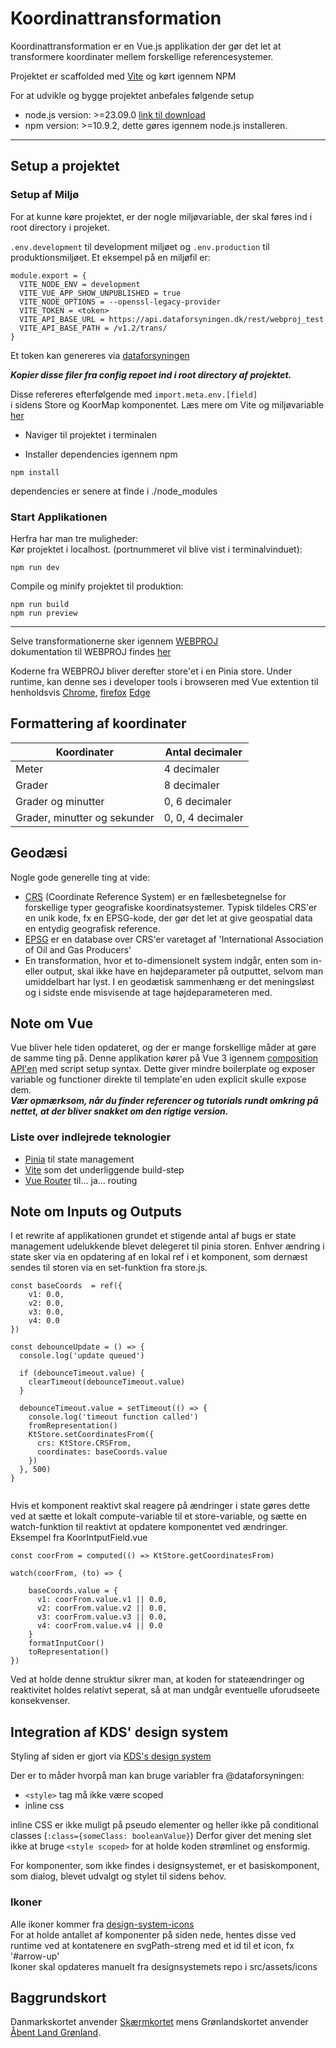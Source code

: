 # Koordinattransformation

Koordinattransformation er en Vue.js applikation der gør det let at transformere koordinater mellem forskellige referencesystemer.

Projektet er scaffolded med [Vite](https://vitejs.dev/) og kørt igennem NPM

For at udvikle og bygge projektet anbefales følgende setup
- node.js version: >=23.09.0 [link til download](https://nodejs.org/en/)
- npm version: >=10.9.2, dette gøres igennem node.js installeren.

---

## Setup a projektet

### Setup af Miljø
For at kunne køre projektet, er der nogle miljøvariable, der skal føres ind i root directory i projeket.

`.env.development` til development miljøet og
`.env.production` til produktionsmiljøet.
Et eksempel på en miljøfil er:

```
module.export = {
  VITE_NODE_ENV = development
  VITE_VUE_APP_SHOW_UNPUBLISHED = true
  VITE_NODE_OPTIONS = --openssl-legacy-provider
  VITE_TOKEN = <token>
  VITE_API_BASE_URL = https://api.dataforsyningen.dk/rest/webproj_test
  VITE_API_BASE_PATH = /v1.2/trans/
}
```
Et token kan genereres via [dataforsyningen](https://dataforsyningen.dk/)

***Kopier disse filer fra config repoet ind i root directory af projektet.***

Disse refereres efterfølgende med `import.meta.env.[field]` <br> i sidens Store og KoorMap komponentet.
Læs mere om Vite og miljøvariable [her](https://vitejs.dev/guide/env-and-mode.html)


- Naviger til projektet i terminalen <br>

- Installer dependencies igennem npm
```
npm install
```
dependencies er senere at finde i ./node_modules


### Start Applikationen

Herfra har man tre muligheder: <br>
Kør projektet i localhost. (portnummeret vil blive vist i terminalvinduet):
```
npm run dev
```
Compile og minify projektet til produktion:
```
npm run build
npm run preview
```
***

Selve transformationerne sker igennem [WEBPROJ](https://github.com/SDFIdk/WEBPROJ/tree/master) <br>
dokumentation til WEBPROJ findes [her](https://docs.dataforsyningen.dk/#webproj)

Koderne fra WEBPROJ bliver derefter store'et i en Pinia store. Under runtime, kan denne ses i developer tools i browseren med Vue extention til henholdsvis [Chrome](https://chrome.google.com/webstore/detail/vuejs-devtools/nhdogjmejiglipccpnnnanhbledajbpd),
[firefox](https://devtools.vuejs.org/)
[Edge](https://microsoftedge.microsoft.com/addons/detail/vuejs-devtools/olofadcdnkkjdfgjcmjaadnlehnnihnl)


## Formattering af koordinater
| Koordinater                  | Antal decimaler   |
| ---------------------------- | ----------------- |
| Meter                        | 4 decimaler       |
| Grader                       | 8 decimaler       |
| Grader og minutter           | 0, 6 decimaler    |
| Grader, minutter og sekunder | 0, 0, 4 decimaler |


## Geodæsi
Nogle gode generelle ting at vide:
- [CRS](https://en.wikipedia.org/wiki/Spatial_reference_system) (Coordinate Reference System) er en fællesbetegnelse for forskellige typer geografiske koordinatsystemer. Typisk tildeles CRS'er en unik kode, fx en EPSG-kode, der gør det let at give geospatial data en entydig geografisk reference.<br>
- [EPSG](https://epsg.io/) er en database over CRS'er varetaget af 'International Association of Oil and Gas Producers'
- En transformation, hvor et to-dimensionelt system indgår, enten som in- eller output, skal ikke have en højdeparameter på outputtet, selvom man umiddelbart har lyst. I en geodætisk sammenhæng er det meningsløst og i sidste ende misvisende at tage højdeparameteren med.


## Note om Vue
Vue bliver hele tiden opdateret, og der er mange forskellige måder at gøre de samme ting på.
Denne applikation kører på Vue 3 igennem [composition API'en](https://vuejs.org/guide/extras/composition-api-faq.html) med script setup syntax. Dette giver mindre boilerplate og exposer variable og functioner direkte til template'en uden explicit skulle expose dem. <br>
***Vær opmærksom, når du finder referencer og tutorials rundt omkring på nettet, at der bliver snakket om den rigtige version.***
### Liste over indlejrede teknologier
- [Pinia](https://pinia.vuejs.org/) til state management
- [Vite](https://vitejs.dev/) som det underliggende build-step
- [Vue Router](https://router.vuejs.org/) til... ja... routing


## Note om Inputs og Outputs

I et rewrite af applikationen grundet et stigende antal af bugs er state management udelukkende blevet delegeret til
pinia storen. Enhver ændring i state sker via en opdatering af en lokal ref i et komponent, som dernæst sendes til
storen via en set-funktion fra store.js. <br>
```
const baseCoords  = ref({
    v1: 0.0,
    v2: 0.0,
    v3: 0.0,
    v4: 0.0
})

const debounceUpdate = () => {
  console.log('update queued')
  
  if (debounceTimeout.value) {
    clearTimeout(debounceTimeout.value)
  }

  debounceTimeout.value = setTimeout(() => {
    console.log('timeout function called')
    fromRepresentation()
    KtStore.setCoordinatesFrom({
      crs: KtStore.CRSFrom,
      coordinates: baseCoords.value
    })
  }, 500)
}


```


Hvis et komponent reaktivt skal reagere på ændringer i state gøres dette 
ved at sætte et lokalt compute-variable til et store-variable, og sætte en watch-funktion til 
reaktivt at opdatere komponentet ved ændringer.
Eksempel fra KoorIntputField.vue
```
const coorFrom = computed(() => KtStore.getCoordinatesFrom)

watch(coorFrom, (to) => {

    baseCoords.value = {
      v1: coorFrom.value.v1 || 0.0,
      v2: coorFrom.value.v2 || 0.0,
      v3: coorFrom.value.v3 || 0.0,
      v4: coorFrom.value.v4 || 0.0
    }
    formatInputCoor()
    toRepresentation()
})

```
Ved at holde denne struktur sikrer man, at koden for stateændringer og reaktivitet holdes relativt seperat,
så at man undgår eventuelle uforudseete konsekvenser.

## Integration af KDS' design system
Styling af siden er gjort via [KDS's design system](https://github.com/sdfidk/designsystem)

Der er to måder hvorpå man kan bruge variabler fra @dataforsyningen:
- `<style>` tag må ikke være scoped
- inline css

inline CSS er ikke muligt på pseudo elementer og heller ikke på conditional classes (`:class={someClass: booleanValue}`)
Derfor giver det mening slet ikke at bruge `<style scoped>` for at holde koden strømlinet og ensformig.

For komponenter, som ikke findes i designsystemet, er et basiskomponent, som dialog, blevet udvalgt og 
stylet til sidens behov.

### Ikoner
Alle ikoner kommer fra [design-system-icons](https://sdfidk.github.io/design-system-icons/) <br>
For at holde antallet af komponenter på siden nede, hentes disse ved runtime ved at kontatenere en svgPath-streng
med et id til et icon, fx '#arrow-up' <br>
Ikoner skal opdateres manuelt fra designsystemets repo i src/assets/icons

## Baggrundskort
Danmarkskortet anvender [Skærmkortet](https://dataforsyningen.dk/data/962) mens Grønlandskortet anvender [Åbent Land Grønland](https://dataforsyningen.dk/data/4771).
